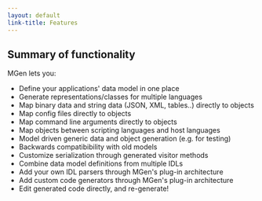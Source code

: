 ```yaml
---
layout: default
link-title: Features
---
```


## Summary of functionality

MGen lets you:

 * Define your applications' data model in one place
 * Generate representations/classes for multiple languages
 * Map binary data and string data (JSON, XML, tables..) directly to objects
 * Map config files directly to objects
 * Map command line arguments directly to objects
 * Map objects between scripting languages and host languages
 * Model driven generic data and object generation (e.g. for testing)
 * Backwards compatibibility with old models
 * Customize serialization through generated visitor methods
 * Combine data model definitions from multiple IDLs
 * Add your own IDL parsers through MGen's plug-in architecture
 * Add custom code generators through MGen's plug-in architecture
 * Edit generated code directly, and re-generate!

